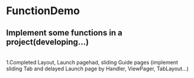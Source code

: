 # FunctionDemo
## Implement some functions in a project(developing...)
<br>
1.Completed Layout, Launch pagehad, sliding Guide pages (implement sliding Tab and delayed Launch page by Handler, ViewPager, TabLayout...)
